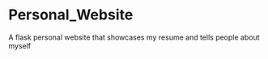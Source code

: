 # Personal_Website
A flask personal website that showcases my resume and tells people about myself 
